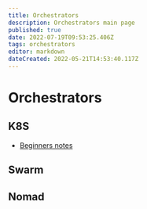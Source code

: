 ```yaml
---
title: Orchestrators
description: Orchestrators main page
published: true
date: 2022-07-19T09:53:25.406Z
tags: orchestrators
editor: markdown
dateCreated: 2022-05-21T14:53:40.117Z
---
```


# Orchestrators

## K8S

- [Beginners notes](/Orchestrators/K8S/beginners_notes)

## Swarm

## Nomad